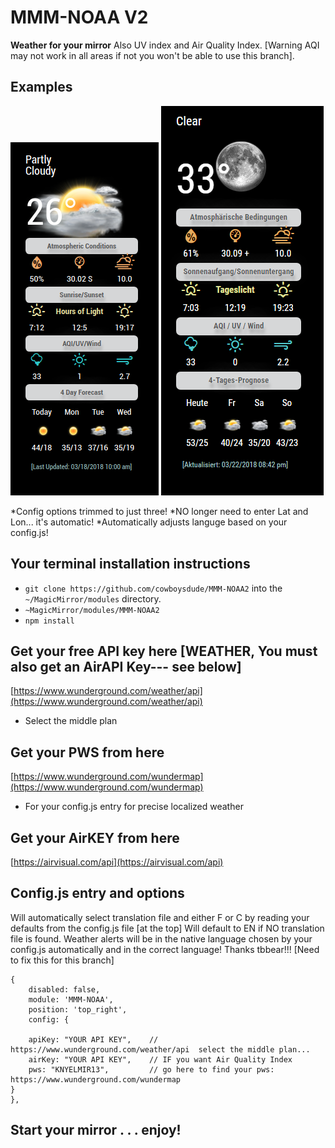 # MMM-NOAA V2

**Weather for your mirror**
  Also UV index and Air Quality Index.  [Warning AQI may not work in all areas if not you won't be able to use this branch].

## Examples

![](capture.png)  ![](de.png)

 
   *Config options trimmed to just three!
   *NO longer need to enter Lat and Lon... it's automatic!
   *Automatically adjusts languge based on your config.js!

## Your terminal installation instructions

* `git clone https://github.com/cowboysdude/MMM-NOAA2` into the `~/MagicMirror/modules` directory.
*  `~MagicMirror/modules/MMM-NOAA2`
*  `npm install`

## Get your free API key here [WEATHER, You must also get an AirAPI Key--- see below]

 [https://www.wunderground.com/weather/api](https://www.wunderground.com/weather/api)

* Select the middle plan

## Get your PWS from here


 [https://www.wunderground.com/wundermap](https://www.wunderground.com/wundermap)
 
* For your config.js entry for precise localized weather 

## Get your AirKEY from here

 [https://airvisual.com/api](https://airvisual.com/api)

## Config.js entry and options

Will automatically select translation file and either F or C by reading your defaults from the config.js file [at the top]
Will default to EN if NO translation file is found.  Weather alerts will be in the native language chosen by your config.js automatically and in the correct language!  Thanks tbbear!!! [Need to fix this for this branch]

    {
        disabled: false,
        module: 'MMM-NOAA',
        position: 'top_right',
        config: {

		apiKey: "YOUR API KEY",    // https://www.wunderground.com/weather/api  select the middle plan... 	 
		airKey: "YOUR API KEY",    // IF you want Air Quality Index
		pws: "KNYELMIR13",         // go here to find your pws: https://www.wunderground.com/wundermap		 
	}
    },

## Start your mirror . . . enjoy! 
